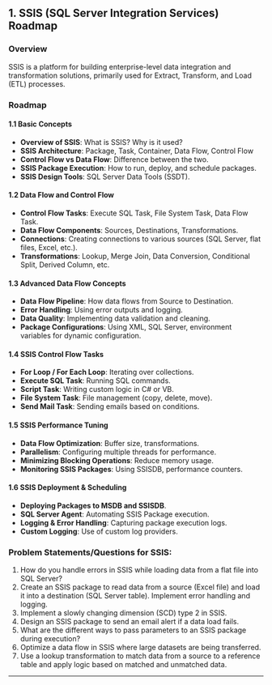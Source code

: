 
## 1. SSIS (SQL Server Integration Services) Roadmap

### Overview
SSIS is a platform for building enterprise-level data integration and transformation solutions, primarily used for Extract, Transform, and Load (ETL) processes.

### Roadmap

#### 1.1 Basic Concepts
- **Overview of SSIS**: What is SSIS? Why is it used?
- **SSIS Architecture**: Package, Task, Container, Data Flow, Control Flow
- **Control Flow vs Data Flow**: Difference between the two.
- **SSIS Package Execution**: How to run, deploy, and schedule packages.
- **SSIS Design Tools**: SQL Server Data Tools (SSDT).

#### 1.2 Data Flow and Control Flow
- **Control Flow Tasks**: Execute SQL Task, File System Task, Data Flow Task.
- **Data Flow Components**: Sources, Destinations, Transformations.
- **Connections**: Creating connections to various sources (SQL Server, flat files, Excel, etc.).
- **Transformations**: Lookup, Merge Join, Data Conversion, Conditional Split, Derived Column, etc.

#### 1.3 Advanced Data Flow Concepts
- **Data Flow Pipeline**: How data flows from Source to Destination.
- **Error Handling**: Using error outputs and logging.
- **Data Quality**: Implementing data validation and cleaning.
- **Package Configurations**: Using XML, SQL Server, environment variables for dynamic configuration.

#### 1.4 SSIS Control Flow Tasks
- **For Loop / For Each Loop**: Iterating over collections.
- **Execute SQL Task**: Running SQL commands.
- **Script Task**: Writing custom logic in C# or VB.
- **File System Task**: File management (copy, delete, move).
- **Send Mail Task**: Sending emails based on conditions.

#### 1.5 SSIS Performance Tuning
- **Data Flow Optimization**: Buffer size, transformations.
- **Parallelism**: Configuring multiple threads for performance.
- **Minimizing Blocking Operations**: Reduce memory usage.
- **Monitoring SSIS Packages**: Using SSISDB, performance counters.

#### 1.6 SSIS Deployment & Scheduling
- **Deploying Packages to MSDB and SSISDB**.
- **SQL Server Agent**: Automating SSIS Package execution.
- **Logging & Error Handling**: Capturing package execution logs.
- **Custom Logging**: Use of custom log providers.

### Problem Statements/Questions for SSIS:
1. How do you handle errors in SSIS while loading data from a flat file into SQL Server?
2. Create an SSIS package to read data from a source (Excel file) and load it into a destination (SQL Server table). Implement error handling and logging.
3. Implement a slowly changing dimension (SCD) type 2 in SSIS.
4. Design an SSIS package to send an email alert if a data load fails.
5. What are the different ways to pass parameters to an SSIS package during execution?
6. Optimize a data flow in SSIS where large datasets are being transferred.
7. Use a lookup transformation to match data from a source to a reference table and apply logic based on matched and unmatched data.

---
